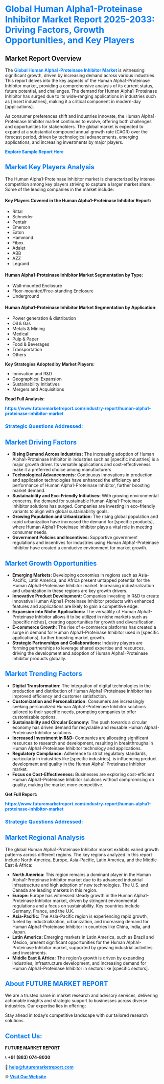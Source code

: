 <h1 style="color: #007BFF;">Global Human Alpha1-Proteinase Inhibitor Market Report 2025-2033: Driving Factors, Growth Opportunities, and Key Players</h1>

<section id="overview">
<h2>Market Report Overview</h2>
<p>The <a href="https://www.futuremarketreport.com/industry-report/human-alpha1-proteinase-inhibitor-market" style="color: #007BFF; text-decoration: none;"><strong>Global Human Alpha1-Proteinase Inhibitor Market</strong></a> is witnessing significant growth, driven by increasing demand across various industries. This report delves into the key aspects of the Human Alpha1-Proteinase Inhibitor market, providing a comprehensive analysis of its current status, future potential, and challenges. The demand for Human Alpha1-Proteinase Inhibitor has surged due to its wide-ranging applications in industries such as [insert industries], making it a critical component in modern-day [applications].</p>
<p>As consumer preferences shift and industries innovate, the Human Alpha1-Proteinase Inhibitor market continues to evolve, offering both challenges and opportunities for stakeholders. The global market is expected to expand at a substantial compound annual growth rate (CAGR) over the forecast period, driven by technological advancements, emerging applications, and increasing investments by major players.</p>
</section>

<section id="overview">
<p><a href="https://www.futuremarketreport.com/request-sample/reportId=33327" style="color: #007BFF; text-decoration: none;"><strong>Explore Sample Report Here</strong></a></p>
</section>

<section id="key-players">
<h2 style="color: #007BFF;">Market Key Players Analysis</h2>
<p>The Human Alpha1-Proteinase Inhibitor market is characterized by intense competition among key players striving to capture a larger market share. Some of the leading companies in the market include:</p>
<h4>Key Players Covered in the Human Alpha1-Proteinase Inhibitor Report:</h4>
<ul><li>Rittal</li><li>Schneider</li><li>Pentair</li><li>Emerson</li><li>Eaton</li><li>Hammond</li><li>Fibox</li><li>Adalet</li><li>ABB</li><li>AZZ</li><li>Legrand</li></ul>
<h4>Human Alpha1-Proteinase Inhibitor Market Segmentation by Type:</h4>
<ul><li>Wall-mounted Enclosure</li><li>Floor-mounted/Free-standing Enclosure</li><li>Underground</li></ul>

<h4>Human Alpha1-Proteinase Inhibitor Market Segmentation by Application:</h4>
<ul><li>Power generation &amp; distribution</li><li>Oil &amp; Gas</li><li>Metals &amp; Mining</li><li>Medical</li><li>Pulp &amp; Paper</li><li>Food &amp; Beverages</li><li>Transportation</li><li>Others</li></ul>
<p><strong>Key Strategies Adopted by Market Players:</strong></p>
<ul>
<li>Innovation and R&D</li>
<li>Geographical Expansion</li>
<li>Sustainability Initiatives</li>
<li>Mergers and Acquisitions</li>
</ul>
</section>

<section>
<p><strong>Read Full Analysis: </strong></p><a href="https://www.futuremarketreport.com/industry-report/human-alpha1-proteinase-inhibitor-market" style="color: #007BFF; text-decoration: none;"><strong>https://www.futuremarketreport.com/industry-report/human-alpha1-proteinase-inhibitor-market</strong></a>
<h3 style="color: #007BFF;">Strategic Questions Addressed:</h3>
</section>

<section id="driving-factors">
<h2 style="color: #007BFF;">Market Driving Factors</h2>
<ul>
<li><strong>Rising Demand Across Industries:</strong> The increasing adoption of Human Alpha1-Proteinase Inhibitor in industries such as [specific industries] is a major growth driver. Its versatile applications and cost-effectiveness make it a preferred choice among manufacturers.</li>
<li><strong>Technological Advancements:</strong> Continuous innovations in production and application technologies have enhanced the efficiency and performance of Human Alpha1-Proteinase Inhibitor, further boosting market demand.</li>
<li><strong>Sustainability and Eco-Friendly Initiatives:</strong> With growing environmental concerns, the demand for sustainable Human Alpha1-Proteinase Inhibitor solutions has surged. Companies are investing in eco-friendly variants to align with global sustainability goals.</li>
<li><strong>Growing Population and Urbanization:</strong> The rising global population and rapid urbanization have increased the demand for [specific products], where Human Alpha1-Proteinase Inhibitor plays a vital role in meeting consumer needs.</li>
<li><strong>Government Policies and Incentives:</strong> Supportive government regulations and incentives for industries using Human Alpha1-Proteinase Inhibitor have created a conducive environment for market growth.</li>
</ul>
</section>

<section id="growth-opportunities">
<h2 style="color: #007BFF;">Market Growth Opportunities</h2>
<ul>
<li><strong>Emerging Markets:</strong> Developing economies in regions such as Asia-Pacific, Latin America, and Africa present untapped potential for the Human Alpha1-Proteinase Inhibitor market. Increasing industrialization and urbanization in these regions are key growth drivers.</li>
<li><strong>Innovative Product Development:</strong> Companies investing in R&D to create innovative Human Alpha1-Proteinase Inhibitor products with enhanced features and applications are likely to gain a competitive edge.</li>
<li><strong>Expansion into Niche Applications:</strong> The versatility of Human Alpha1-Proteinase Inhibitor allows it to be utilized in niche markets such as [specific niches], creating opportunities for growth and diversification.</li>
<li><strong>E-commerce Growth:</strong> The rise of e-commerce platforms has created a surge in demand for Human Alpha1-Proteinase Inhibitor used in [specific applications], further boosting market growth.</li>
<li><strong>Strategic Partnerships and Collaborations:</strong> Industry players are forming partnerships to leverage shared expertise and resources, driving the development and adoption of Human Alpha1-Proteinase Inhibitor products globally.</li>
</ul>
</section>

<section id="trending-factors">
<h2 style="color: #007BFF;">Market Trending Factors</h2>
<ul>
<li><strong>Digital Transformation:</strong> The integration of digital technologies in the production and distribution of Human Alpha1-Proteinase Inhibitor has improved efficiency and customer satisfaction.</li>
<li><strong>Customization and Personalization:</strong> Consumers are increasingly seeking personalized Human Alpha1-Proteinase Inhibitor solutions tailored to their specific needs, prompting companies to offer customizable options.</li>
<li><strong>Sustainability and Circular Economy:</strong> The push towards a circular economy has driven demand for recyclable and reusable Human Alpha1-Proteinase Inhibitor solutions.</li>
<li><strong>Increased Investment in R&D:</strong> Companies are allocating significant resources to research and development, resulting in breakthroughs in Human Alpha1-Proteinase Inhibitor technology and applications.</li>
<li><strong>Regulatory Compliance:</strong> Adherence to strict regulatory standards, particularly in industries like [specific industries], is influencing product development and quality in the Human Alpha1-Proteinase Inhibitor market.</li>
<li><strong>Focus on Cost-Effectiveness:</strong> Businesses are exploring cost-efficient Human Alpha1-Proteinase Inhibitor solutions without compromising on quality, making the market more competitive.</li>
</ul>
</section>

<section>
<p><strong>Get Full Report: </strong></p><a href="https://www.futuremarketreport.com/industry-report/human-alpha1-proteinase-inhibitor-market" style="color: #007BFF; text-decoration: none;"><strong>https://www.futuremarketreport.com/industry-report/human-alpha1-proteinase-inhibitor-market</strong></a>
<h3 style="color: #007BFF;">Strategic Questions Addressed:</h3>
</section>


<section id="regional-analysis">
<h2 style="color: #007BFF;">Market Regional Analysis</h2>
<p>The global Human Alpha1-Proteinase Inhibitor market exhibits varied growth patterns across different regions. The key regions analyzed in this report include North America, Europe, Asia-Pacific, Latin America, and the Middle East & Africa:</p>
<ul>
<li><strong>North America:</strong> This region remains a dominant player in the Human Alpha1-Proteinase Inhibitor market due to its advanced industrial infrastructure and high adoption of new technologies. The U.S. and Canada are leading markets in this region.</li>
<li><strong>Europe:</strong> Europe has witnessed steady growth in the Human Alpha1-Proteinase Inhibitor market, driven by stringent environmental regulations and a focus on sustainability. Key countries include Germany, France, and the U.K.</li>
<li><strong>Asia-Pacific:</strong> The Asia-Pacific region is experiencing rapid growth, fueled by industrialization, urbanization, and increasing demand for Human Alpha1-Proteinase Inhibitor in countries like China, India, and Japan.</li>
<li><strong>Latin America:</strong> Emerging markets in Latin America, such as Brazil and Mexico, present significant opportunities for the Human Alpha1-Proteinase Inhibitor market, supported by growing industrial activities and investments.</li>
<li><strong>Middle East & Africa:</strong> The region’s growth is driven by expanding industries, infrastructure development, and increasing demand for Human Alpha1-Proteinase Inhibitor in sectors like [specific sectors].</li>
</ul>
</section>

<footer>
<h2 style="color: #007BFF;">About FUTURE MARKET REPORT</h2>
<p>We are a trusted name in market research and advisory services, delivering actionable insights and strategic support to businesses across diverse industries. Our expertise lies in offering:</p>

<p>Stay ahead in today’s competitive landscape with our tailored research solutions.</p>

<h2 style="color: #007BFF;">Contact Us:</h2>
<p><strong>FUTURE MARKET REPORT</strong></p>
<p>📞 <strong>+91 (883) 074-8030</strong></p>
<p>📧 <strong><a href="mailto:help@futuremarketreport.com" style="color: #007BFF;">help@futuremarketreport.com</a></strong></p>
<p>🌐 <strong><a href="https://www.futuremarketreport.com/" style="color: #007BFF;">Visit Our Website</a></strong></p>
</footer>